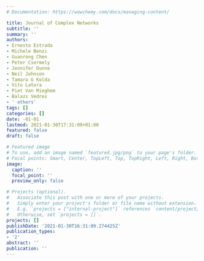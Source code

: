 ```yaml
---
# Documentation: https://wowchemy.com/docs/managing-content/

title: Journal of Complex Networks
subtitle: ''
summary: ''
authors:
- Ernesto Estrada
- Michele Benzi
- Guanrong Chen
- Peter Csermely
- Jennifer Dunne
- Neil Johnson
- Tamara G Kolda
- Vito Latora
- Piet Van Mieghem
- Balazs Vedres
- ' others'
tags: []
categories: []
date: -01-01
lastmod: 2021-01-30T17:31:09+01:00
featured: false
draft: false

# Featured image
# To use, add an image named `featured.jpg/png` to your page's folder.
# Focal points: Smart, Center, TopLeft, Top, TopRight, Left, Right, BottomLeft, Bottom, BottomRight.
image:
  caption: ''
  focal_point: ''
  preview_only: false

# Projects (optional).
#   Associate this post with one or more of your projects.
#   Simply enter your project's folder or file name without extension.
#   E.g. `projects = ["internal-project"]` references `content/project/deep-learning/index.md`.
#   Otherwise, set `projects = []`.
projects: []
publishDate: '2021-01-30T16:31:09.274425Z'
publication_types:
- '2'
abstract: ''
publication: ''
---
```

